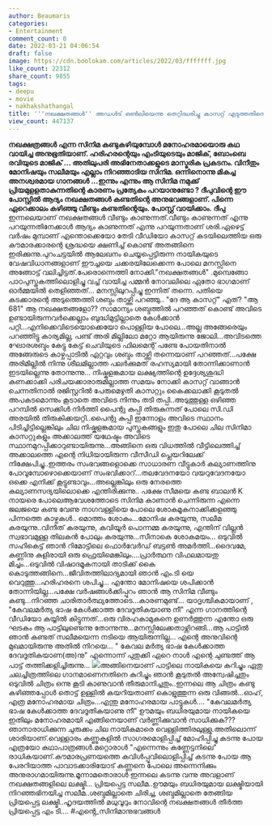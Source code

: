 ```yaml
---
author: Beaumaris
categories:
- Entertainment
comment_count: 0
date: 2022-03-21 04:06:54
draft: false
image: https://cdn.boolokam.com/articles/2022/03/fffffff.jpg
like_count: 22312
share_count: 9855
tags:
- deepu
- movie
- nakhakshathangal
title: '''നഖക്ഷതങ്ങൾ'' അഡൾട് ഒൺലിയെന്നു തെറ്റിദ്ധരിച്ചു കാസറ്റ് എടുത്തതിന്റെ ഓർമ'
view_count: 447137
---
```


**നഖക്ഷത്രങ്ങൾ എന്ന സിനിമ കണ്ടുകഴിയുമ്പോൾ മനോഹരമായൊരു കഥ വായിച്ച അനുഭൂതിയാണ്. ഹരിഹരന്റെയും എംടിയുടെയും മാജിക്, ബോംബെ രവിയുടെ മാജിക് ... അതിലുപരി അഭിനേതാക്കളുടെ മാസ്മരിക പ്രകടനം. വിനീതും മോനിഷയും സലീമയും എല്ലാം നിറഞ്ഞാടിയ സിനിമ. ഒന്നിനൊന്നു മികച്ച അനശ്വരമായ ഗാനങ്ങൾ ...ഇന്നും എന്നും ആ സിനിമ നമുക്ക് പ്രിയമുളളതാകുന്നതിന്റെ കാരണം പ്രത്യേകം പറയാനുണ്ടോ ? ദീപുവിന്റെ ഈ പോസ്റ്റിൽ ആദ്യം നഖക്ഷതങ്ങൾ കണ്ടതിന്റെ അനുഭവങ്ങളാണ്. പിന്നെ ഏറെക്കാലം കഴിഞ്ഞു വീണ്ടും കണ്ടതിന്റെയും. പോസ്റ്റ് വായിക്കാം.** **ദീപു** ഇന്നലെയാണ് നഖക്ഷതങ്ങൾ വീണ്ടും കാണുന്നത്.വീണ്ടും കാണുന്നത് എന്നു പറയുന്നതിനേക്കാൾ ആദ്യം കാണുന്നത് എന്നു പറയുന്നതാണ് ശരി.ഏഴെട്ട് വർഷം മുമ്പാണ് എന്തൊക്കെയോ തേടി വീഡിയോ കാസറ്റ് കടയിലെത്തിയ ഒരു കൗമാരക്കാരന്റെ ശ്രദ്ധയെ ക്ഷണിച്ച് കൊണ്ട് അതങ്ങിനെ ഇരിക്കുന്നു.പുറംചട്ടയിൽ ആലേഖനം ചെയ്യപ്പെട്ടിരുന്ന നായികയുടെ വേഷവിധാനങ്ങളാണ് ഈച്ചയെ ചക്കരയിലേക്കെന്ന പോലെ മനസ്സിനെ അങ്ങോട്ട് വലിച്ചിട്ടത്.പേരൊന്നെത്തി നോക്കി."നഖക്ഷതങ്ങൾ" .മുമ്പെങ്ങോ പാഠപുസ്തകത്തിലൊളിച്ചു വച്ച് വായിച്ച പമ്മൻ നോവലിലെ ഏതോ ഭാഗമാണ് ഓർമ്മയിൽ തെളിഞ്ഞത്... മനസ്സിലുറപ്പിച്ചു ഇന്നിത് തന്നെ. പതിയെ കടക്കാരന്റെ അടുത്തെത്തി ശബ്ദം താഴ്ത്തി പറഞ്ഞു.. "ദേ ആ കാസറ്റ്" എത്? "ആ 681" ആ നഖക്ഷതങ്ങളോ?? സാമാന്യം ശബ്ദത്തിൽ പറഞ്ഞത് കൊണ്ട് അവിടെ ഉണ്ടായിരുന്നവർക്കെല്ലാം ബുദ്ധിമുട്ടില്ലാതെ കേൾക്കാൻ പറ്റി...എനിക്കെവിടെയൊക്കെയോ പൊള്ളിയ പോലെ...അല്ല അങ്ങേരെയും പറഞ്ഞിട്ടു കാര്യമില്ല, പണ്ട് അരി മില്ലിലോ മറ്റോ ആയിരുന്നു ജോലി...അവിടത്തെ ഘോരശബ്ദം കേട്ടു കേട്ട് ചെവിയുടെ ഫിലമെന്റ് പണ്ടേ പോയതിനാൽ അങ്ങേരുടെ കാഴ്ചപ്പാടിൽ ഏറ്റവും ശബ്ദം താഴ്ത്തി തന്നെയാണ് പറഞ്ഞത്...പക്ഷേ അരിമില്ലിൽ നിന്നു ശീലമില്ലാത്ത പലർക്കുമത് രഹസ്യമായി തോന്നിക്കാണാൻ ഇടയില്ലെന്നു തോന്നുന്നു... നിഷ്കളങ്കമായ ലക്ഷ്യത്തിന്റെ ഉദ്ദേശ്യശുദ്ധി കണക്കാക്കി പരിചയക്കാരാരുമില്ലാത്ത സമയം നോക്കി കാസറ്റ് വാങ്ങാൻ ചെന്നതിനാൽ രജിസ്റ്ററിൽ പേരുമെഴുതി കാസറ്റും കൈക്കലാക്കി കൂടുതൽ അപകടമൊന്നും കൂടാതെ അവിടെ നിന്നും തടി തപ്പി..അടുത്തുള്ള ഒഴിഞ്ഞ പറമ്പിൽ സെക്കിൾ നിർത്തി പൈന്റു കുപ്പി തിരുകുന്നത് പോലെ സി.ഡി അരയിൽ തിരുകിക്കയറ്റി..പൈന്റു കുപ്പി ഇന്നോളം അവിടെ സ്ഥാനം പിടിച്ചിട്ടില്ലെങ്കിലും ചില നിഷ്കളങ്കമായ പുസ്തകങ്ങളും ഇതു പോലെ ചില സിനിമാ കാസറ്റുകളും അക്കാലത്ത് യഥേഷ്ടം അവിടെ സ്ഥാനമുറപ്പിക്കാറുണ്ടായിരുന്നു...അങ്ങിനെ ഒരു വിധത്തിൽ വീട്ടിലെത്തിച്ച് അക്കാലത്തെ എന്റെ നിധിയായിരുന്ന വീസീഡി പ്ലെയറിലേക്ക് നിക്ഷേപിച്ചു..ഇത്തരം സംഭവങ്ങളൊക്കെ സാധാരണ വീട്ടുകാർ കല്യാണത്തിനു പോവുമ്പോഴൊക്കെയാണ് സംഭവിക്കാറ്...തലവേദനയോ വയറുവേദനയോ ഒക്കെ എനിക്ക് കൂട്ടുണ്ടാവും...അല്ലെങ്കിലും ഒരു നേരത്തെ കല്യാണസദ്യയിലൊക്കെ എന്തിരിക്കുന്നു.. പക്ഷേ സീമയെ കണ്ട ബാലൻ K നായരെ പോലെആവേശത്തോടെ സിനിമ കാണാൻ ചെന്നിരുന്ന എന്നെ ജലജയെ കണ്ട വേണു നാഗവള്ളിയെ പോലെ ശോകമൂകനാക്കിക്കളഞ്ഞു പിന്നത്തെ കാഴ്ചകൾ.. മൊത്തം ശോകം...മോനിഷ കരയുന്നു, സലീമ കരയുന്നു..വിനീത് കരയുന്നു, കവിയൂർ പൊന്നമ്മ കരയുന്നു, എന്തിന് വില്ലൻ സ്വഭാവമുള്ള തിലകൻ പോലും കരയുന്നു...സീനാകെ ശോകമയം... ഒടുവിൽ സഹികെട്ട് ഞാൻ റിമോട്ടിലെ ഫൊർവേർഡ് ബട്ടൺ അമർത്തി...ദൈവമേ, കണ്ണിനു കുളിരായി ഒരു ഫ്രെയിമെങ്കിലും....പ്രാർത്ഥന വിഫലമായതു മിച്ചം...ഒടുവിൽ വിഷാദമൂകനായി താടിക്ക് കൈ കൊടുത്തങ്ങിനെ...ജീവിതത്തിലാദ്യമായി ഞാൻ എം.ടി യെ വെറുത്തു...ഹരിഹരനെ ശപിച്ചു... എന്തോ മോനിഷയെ ശപിക്കാൻ തോന്നിയില്ല...പക്ഷേ വർഷങ്ങൾക്കിപ്പുറം ഞാൻ ആ സിനിമ വീണ്ടും കണ്ടു...നിറഞ്ഞ ചാരിതാർത്ഥ്യത്തോടെ...കാരണമുണ്ട്... യാദൃശ്ചികമായാണ് , "കേവലമർത്യ ഭാഷ കേൾക്കാത്ത ദേവദൂതികയാണു നീ" എന്ന ഗാനത്തിന്റെ വീഡിയോ കയ്യിൽ കിട്ടുന്നത്...ഒരു വിരഹകാമുകനെ ഉണർത്തുന്ന എന്തോ ഒരു ഘടകം ആ പാട്ടിലുണ്ടെന്നു തോന്നുന്നു...മനസ്സിലേക്കതാഴ്ന്നിറങ്ങി...ആ പാട്ടിൽ ഞാൻ കണ്ടത് സലീമയെന്ന നടിയെ ആയിരുന്നില്ല... എന്റെ അനുവിന്റെ മുഖമായിരുന്നു അതിൽ നിറയെ... " കേവല മർത്യ ഭാഷ കേൾക്കാത്ത ദേവദൂതികയാണ(അ)നു" എന്നൊന്ന്‌ പുതുക്കി ഏറെ നാൾ എന്റെ ചുണ്ടത്ത് ആ പാട്ട് തത്തിക്കളിച്ചിരുന്നു... ![](https://cdn.boolokam.com/articles/2022/03/fffffff.jpg)അങ്ങിനെയാണ് പാട്ടിലെ നായികയെ കുറിച്ചും ഏതു ചലച്ചിത്രത്തിലെ ഗാനമാണെനതിനെ കുറിച്ചും ഞാൻ കൂടുതൽ അന്വേഷിച്ചതും ഒടുവിൽ ചിത്രം ഒന്നു കൂടി കാണുവാൻ തീരുമാനിച്ചതും..ഇന്നലെ ആ ചിത്രം കണ്ടു കഴിഞ്ഞപ്പോൾ തൊട്ട് ഉള്ളിൽ കയറിയതാണ് കൊളുത്തുന്ന ഒരു വിങ്ങൽ...ഓഹ്, എത്ര മനോഹരമായ ചിത്രം...എന്തു മനോഹരമായ പാട്ടുകൾ.... "കേവലമർത്യ ഭാഷ കേൾക്കാത്ത ദേവദൂതികയാണു നീ" ഊമയും ബധിരയുമായ നായികയെ ഇതിലും മനോഹരമായി എങ്ങിനെയാണ് വർണ്ണിക്കുവാൻ സാധിക്കുക???ഞാനാരാധിക്കുന്ന ചുരുക്കം ചില നായികമാരെ വെള്ളിത്തിരലുള്ളു.അതിലൊന്ന് ശാരിയാണ്.വെള്ളാരം കണ്ണുകളിൽ സാഗരമൊളിപ്പിച്ച് മോഹിപ്പിച്ചു കടന്നു പോയ എത്രയോ കഥാപാത്രങ്ങൾ.മറ്റൊരാൾ "എന്നെന്നും കണ്ണേട്ടനിലെ" രാധികയാണ്.കൗമാരപ്രണയത്തെ കവിൾപ്പൂവിലൊളിപ്പിച്ച് കടന്നു പോയ ആ പേരറിയാത്ത പാവാടക്കാരിയോട് കണ്ണനെ പോലെ അന്നെനിക്കും അനുരാഗമായിരുന്നു.മൂന്നാമതൊരാൾ ഇന്നലെ കടന്നു വന്നു അവളാണ് നഖക്ഷതങ്ങളിലെ ലക്ഷ്മി... പ്രിയപ്പെട്ട സലീമ..ഊമയും ബധിരയുമായ ലക്ഷ്മിയായി നിറഞ്ഞഭിനയിച്ച സലീമ..ശബ്ദമില്ലാതെ ചിരിച്ച, ശബ്ദമില്ലാതെ തേങ്ങിയ പ്രിയപ്പെട്ട ലക്ഷ്മി..ഹൃദയത്തിൽ മധുവൂറും നോവിന്റെ നഖക്ഷതങ്ങൾ തീർത്ത പ്രിയപ്പെട്ട എം ടി.... #എൻ്റെ_സിനിമാനുഭവങ്ങൾ